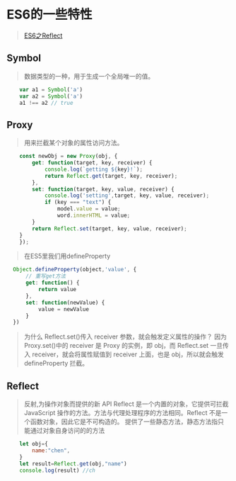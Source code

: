 # ES6的一些特性

> [ES6之Reflect](https://www.jianshu.com/p/4a5eca0536c3)

## Symbol
> 数据类型的一种，用于生成一个全局唯一的值。
```javascript
    var a1 = Symbol('a')
    var a2 = Symbol('a')
    a1 !== a2 // true
```

## Proxy
> 用来拦截某个对象的属性访问方法。
```javascript
    const newObj = new Proxy(obj, {
        get: function(target, key, receiver) {
            console.log(`getting ${key}!`);
            return Reflect.get(target, key, receiver);
        },
        set: function(target, key, value, receiver) {
            console.log('setting',target, key, value, receiver);
            if (key === "text") {
                model.value = value;
                word.innerHTML = value;
        }
        return Reflect.set(target, key, value, receiver);
    }
    });
```
> 在ES5里我们用defineProperty
  ```javascript
    Object.defineProperty(object,'value', {
        // 重写get方法
        get: function() {
            return value
        },
        set: function(newValue) {
            value = newValue
        }
    })
```

> 为什么 Reflect.set()传入 receiver 参数，就会触发定义属性的操作？
因为 Proxy.set()中的 receiver 是 Proxy 的实例，即 obj，而 Reflect.set 一旦传入 receiver，就会将属性赋值到 receiver 上面，也是 obj，所以就会触发 defineProperty 拦截。

## Reflect
> 反射,为操作对象而提供的新 API
> Reflect 是一个内置的对象，它提供可拦截 JavaScript 操作的方法。方法与代理处理程序的方法相同。Reflect 不是一个函数对象，因此它是不可构造的。
> 提供了一些静态方法，静态方法指只能通过对象自身访问的的方法
```javascript
    let obj={
        name:"chen",
    }
    let result=Reflect.get(obj,"name")
    console.log(result) //ch
```